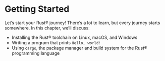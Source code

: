# Getting Started

Let’s start your Rust® journey! There’s a lot to learn, but every journey starts
somewhere. In this chapter, we’ll discuss:

* Installing the Rust® toolchain on Linux, macOS, and Windows
* Writing a program that prints `Hello, world!`
* Using `cargo`, the package manager and build system for the Rust® programming language
